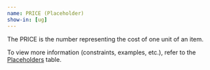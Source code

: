 ```yaml
---
name: PRICE (Placeholder)
show-in: [ug]
---
```

<!-- Make sure this is kept the same as the table cell entry. -->
The PRICE is the number representing the cost of one unit of an item.

To view more information (constraints, examples, etc.), refer to the [Placeholders](#placeholders) table.
